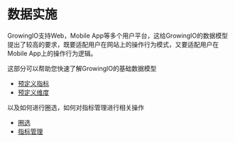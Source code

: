 # 数据实施

GrowingIO支持Web，Mobile App等多个用户平台，这给GrowingIO的数据模型提出了较高的要求，既要适配用户在网站上的操作行为模式，又要适配用户在Mobile App上的操作行为逻辑。

这部分可以帮助您快速了解GrowingIO的基础数据模型

* [预定义指标](data-model/predefined-metrics.md)
* [预定义维度](data-model/predefined-dimension.md)

以及如何进行圈选，如何对指标管理进行相关操作

* [圈选](circle/)
* [指标管理](circle-metrics-management.md)

